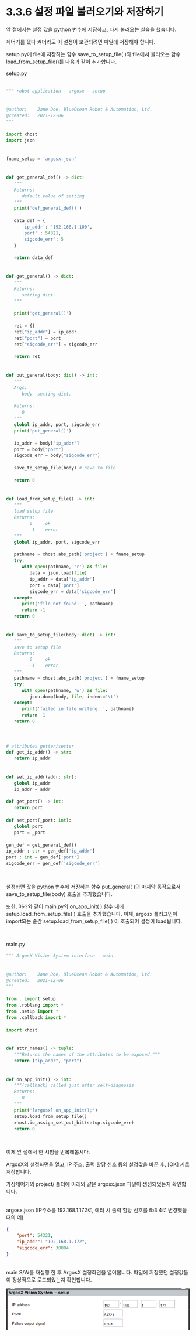 # 3.3.6 설정 파일 불러오기와 저장하기

앞 절에서는 설정 값을 python 변수에 저장하고, 다시 불러오는 실습을 했습니다.

제어기를 껐다 켜더라도 이 설정이 보관되려면 파일에 저장해야 합니다.



setup.py에 file에 저장하는 함수 save_to_setup_file( )와 file에서 불러오는 함수 load_from_setup_file()를 다음과 같이 추가합니다.



setup.py
``` python 

""" robot application - argosx - setup
 
 
@author:    Jane Doe, BlueOcean Robot & Automation, Ltd.
@created:   2021-12-06
"""
 
import xhost
import json
 
 
fname_setup = 'argosx.json'
 
 
def get_general_def() -> dict:
   """
   Returns:
      default value of setting
   """
   print('def_general_def()')
 
   data_def = {
      'ip_addr': '192.168.1.100',
      'port' : 54321,
      'sigcode_err': 5
   }
    
   return data_def
 
 
def get_general() -> dict:
   """
   Returns:
      setting dict.
   """
 
   print('get_general()')
    
   ret = {}
   ret["ip_addr"] = ip_addr
   ret["port"] = port
   ret["sigcode_err"] = sigcode_err
    
   return ret
 
    
def put_general(body: dict) -> int:
   """
   Args:
      body  setting dict.
    
   Returns:
      0
   """
   global ip_addr, port, sigcode_err
   print('put_general()')
 
   ip_addr = body["ip_addr"]
   port = body["port"]
   sigcode_err = body["sigcode_err"]
 
   save_to_setup_file(body) # save to file
    
   return 0
 
 
def load_from_setup_file() -> int:
   """
   load setup file
   Returns:
         0     ok
         -1    error
   """
   global ip_addr, port, sigcode_err
 
   pathname = xhost.abs_path('project') + fname_setup
   try:
      with open(pathname, 'r') as file:
         data = json.load(file)
         ip_addr = data['ip_addr']
         port = data['port']
         sigcode_err = data['sigcode_err']
   except:
      print('file not found: ', pathname)
      return -1
   return 0
 
 
def save_to_setup_file(body: dict) -> int:
   """
   save to setup file
   Returns:
         0     ok
         -1    error
   """
   pathname = xhost.abs_path('project') + fname_setup
   try:
      with open(pathname, 'w') as file:
         json.dump(body, file, indent='\t')
   except:
      print('failed in file writing: ', pathname)
      return -1
   return 0
 
 
 
# attributes getter/setter
def get_ip_addr() -> str:
   return ip_addr
 
 
def set_ip_addr(addr: str):
   global ip_addr
   ip_addr = addr
 
def get_port() -> int:
   return port
 
def set_port(_port: int):
   global port
   port = _port
 
gen_def = get_general_def()
ip_addr : str = gen_def['ip_addr']
port : int = gen_def['port']
sigcode_err = gen_def['sigcode_err']
```
</br>

설정화면 값을 python 변수에 저장하는 함수 put_general( )의 마지막 동작으로서 save_to_setup_file(body) 호출을 추가했습니다.

또한, 아래와 같이 main.py의 on_app_init( ) 함수 내에 setup.load_from_setup_file( ) 호출을 추가했습니다. 이제, argosx 플러그인이 import되는 순간 setup.load_from_setup_file( ) 이 호출되어 설정이 load됩니다.

</br>

main.py
```python 
""" ArgosX Vision System interface - main
 
 
@author:    Jane Doe, BlueOcean Robot & Automation, Ltd.
@created:   2021-12-06
"""
 
from . import setup
from .roblang import *
from .setup import *
from .callback import *
 
import xhost
 
 
def attr_names() -> tuple:
   """Returns the names of the attributes to be exposed."""
   return ("ip_addr", "port")
 
 
def on_app_init() -> int:
   """(callback) called just after self-diagnosis
   Returns:
      0
   """
   print('[argosx] on_app_init();')
   setup.load_from_setup_file()
   xhost.io_assign_set_out_bit(setup.sigcode_err)
   return 0
```
</br>


이제 앞 절에서 한 시험을 반복해봅시다.

ArgosX의 설정화면을 열고, IP 주소, 출력 할당 신호 등의 설정값을 바꾼 후, [OK] 키로 저장합니다.

가상제어기의 project/ 폴더에 아래와 같은 argosx.json 파일이 생성되었는지 확인합니다.

</br>
argosx.json (IP주소를 192.168.1.172로, 에러 시 출력 할당 신호를 fb3.4로 변경했을 때의 예)

```json
{
    "port": 54321,
    "ip_addr": "192.168.1.172",
    "sigcode_err": 30004
}
```


</br>
main S/W를 재실행 한 후 ArgosX 설정화면을 열어봅니다. 파일에 저장했던 설정값들이 정상적으로 로드되었는지 확인합니다.

![](../../_assets/image_46.png)

